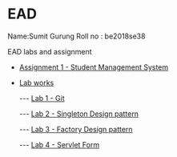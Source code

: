 # EAD
Name:Sumit Gurung
Roll no : be2018se38
 
EAD labs and assignment

- [Assignment 1 - Student Management System](https://github.com/sumitgrg-gces/EAD/tree/main/assignments/assignment1)


- [Lab works](https://github.com/sumitgrg-gces/EAD/tree/main/labs)

    --- [Lab 1 - Git](https://github.com/sumitgrg-gces/EAD/tree/main/labs/lab1)

    --- [Lab 2 - Singleton Design pattern](https://github.com/sumitgrg-gces/EAD/tree/main/labs/lab2)

    --- [Lab 3 - Factory Design pattern](https://github.com/sumitgrg-gces/EAD/tree/main/labs/lab3)

    --- [Lab 4 - Servlet Form](https://github.com/sumitgrg-gces/EAD/tree/main/labs/lab4)
